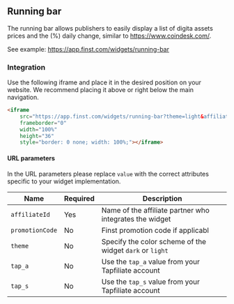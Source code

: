 ## Running bar
The running bar allows publishers to easily display a list of digita assets prices and the (%) daily change, similar to https://www.coindesk.com/. 

See example: https://app.finst.com/widgets/running-bar

### Integration
Use the following iframe and place it in the desired position on your website. We recommend placing it above or right below the main navigation.

```html
<iframe 
    src="https://app.finst.com/widgets/running-bar?theme=light&affiliateId=value&tap_a=value&tap_s=value"
    frameborder="0"
    width="100%"
    height="36"
    style="border: 0 none; width: 100%;"></iframe>
```

#### URL parameters
In the URL parameters please replace `value` with the correct attributes specific to your widget implementation. 

| Name            | Required | Description |
| --------------- | -------- | ----------- |
| `affiliateId`   | Yes      | Name of the affiliate partner who integrates the widget |
| `promotionCode` | No       | Finst promotion code if applicabl                       |
| `theme`         | No       | Specify the color scheme of the widget `dark` or `light`|
| `tap_a`         | No       | Use the `tap_a` value from your Tapfiliate account      |
| `tap_s`         | No       | Use the `tap_s` value from your Tapfiliate account      |

